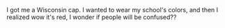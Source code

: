 I got me a Wisconsin cap. I wanted to wear my school's colors, and then I realized wow it's red, I wonder if people will be confused??
